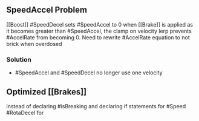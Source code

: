 ## SpeedAccel Problem
[[Boost]] #SpeedDecel sets #SpeedAccel to 0 when [[Brake]] is applied as it becomes greater than #SpeedAccel, the clamp on velocity lerp prevents #AccelRate from becoming 0. Need to rewrite #AccelRate equation to not brick when overdosed

### Solution
- #SpeedAccel and #SpeedDecel no longer use one velocity 

## Optimized [[Brakes]]
instead of declaring #isBreaking and declaring if statements for #Speed #RotaDecel for

